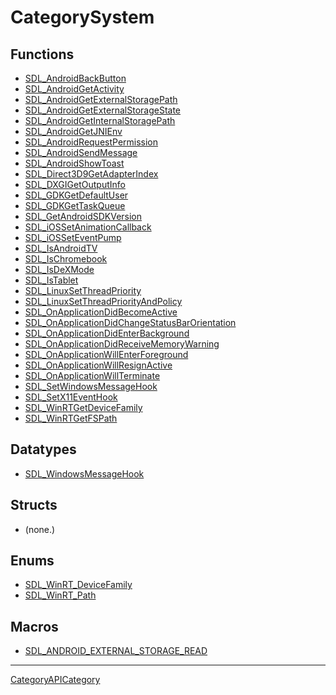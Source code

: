 # CategorySystem

## Functions

<!-- DO NOT HAND-EDIT CATEGORY LISTS, THEY ARE AUTOGENERATED AND WILL BE OVERWRITTEN, BASED ON TAGS IN INDIVIDUAL PAGE FOOTERS. EDIT THOSE INSTEAD. -->
<!-- BEGIN CATEGORY LIST: CategorySystem, CategoryAPIFunction -->
- [SDL_AndroidBackButton](SDL_AndroidBackButton)
- [SDL_AndroidGetActivity](SDL_AndroidGetActivity)
- [SDL_AndroidGetExternalStoragePath](SDL_AndroidGetExternalStoragePath)
- [SDL_AndroidGetExternalStorageState](SDL_AndroidGetExternalStorageState)
- [SDL_AndroidGetInternalStoragePath](SDL_AndroidGetInternalStoragePath)
- [SDL_AndroidGetJNIEnv](SDL_AndroidGetJNIEnv)
- [SDL_AndroidRequestPermission](SDL_AndroidRequestPermission)
- [SDL_AndroidSendMessage](SDL_AndroidSendMessage)
- [SDL_AndroidShowToast](SDL_AndroidShowToast)
- [SDL_Direct3D9GetAdapterIndex](SDL_Direct3D9GetAdapterIndex)
- [SDL_DXGIGetOutputInfo](SDL_DXGIGetOutputInfo)
- [SDL_GDKGetDefaultUser](SDL_GDKGetDefaultUser)
- [SDL_GDKGetTaskQueue](SDL_GDKGetTaskQueue)
- [SDL_GetAndroidSDKVersion](SDL_GetAndroidSDKVersion)
- [SDL_iOSSetAnimationCallback](SDL_iOSSetAnimationCallback)
- [SDL_iOSSetEventPump](SDL_iOSSetEventPump)
- [SDL_IsAndroidTV](SDL_IsAndroidTV)
- [SDL_IsChromebook](SDL_IsChromebook)
- [SDL_IsDeXMode](SDL_IsDeXMode)
- [SDL_IsTablet](SDL_IsTablet)
- [SDL_LinuxSetThreadPriority](SDL_LinuxSetThreadPriority)
- [SDL_LinuxSetThreadPriorityAndPolicy](SDL_LinuxSetThreadPriorityAndPolicy)
- [SDL_OnApplicationDidBecomeActive](SDL_OnApplicationDidBecomeActive)
- [SDL_OnApplicationDidChangeStatusBarOrientation](SDL_OnApplicationDidChangeStatusBarOrientation)
- [SDL_OnApplicationDidEnterBackground](SDL_OnApplicationDidEnterBackground)
- [SDL_OnApplicationDidReceiveMemoryWarning](SDL_OnApplicationDidReceiveMemoryWarning)
- [SDL_OnApplicationWillEnterForeground](SDL_OnApplicationWillEnterForeground)
- [SDL_OnApplicationWillResignActive](SDL_OnApplicationWillResignActive)
- [SDL_OnApplicationWillTerminate](SDL_OnApplicationWillTerminate)
- [SDL_SetWindowsMessageHook](SDL_SetWindowsMessageHook)
- [SDL_SetX11EventHook](SDL_SetX11EventHook)
- [SDL_WinRTGetDeviceFamily](SDL_WinRTGetDeviceFamily)
- [SDL_WinRTGetFSPath](SDL_WinRTGetFSPath)
<!-- END CATEGORY LIST -->

## Datatypes

<!-- DO NOT HAND-EDIT CATEGORY LISTS, THEY ARE AUTOGENERATED AND WILL BE OVERWRITTEN, BASED ON TAGS IN INDIVIDUAL PAGE FOOTERS. EDIT THOSE INSTEAD. -->
<!-- BEGIN CATEGORY LIST: CategorySystem, CategoryAPIDatatype -->
- [SDL_WindowsMessageHook](SDL_WindowsMessageHook)
<!-- END CATEGORY LIST -->

## Structs

<!-- DO NOT HAND-EDIT CATEGORY LISTS, THEY ARE AUTOGENERATED AND WILL BE OVERWRITTEN, BASED ON TAGS IN INDIVIDUAL PAGE FOOTERS. EDIT THOSE INSTEAD. -->
<!-- BEGIN CATEGORY LIST: CategorySystem, CategoryAPIStruct -->
- (none.)
<!-- END CATEGORY LIST -->

## Enums

<!-- DO NOT HAND-EDIT CATEGORY LISTS, THEY ARE AUTOGENERATED AND WILL BE OVERWRITTEN, BASED ON TAGS IN INDIVIDUAL PAGE FOOTERS. EDIT THOSE INSTEAD. -->
<!-- BEGIN CATEGORY LIST: CategorySystem, CategoryAPIEnum -->
- [SDL_WinRT_DeviceFamily](SDL_WinRT_DeviceFamily)
- [SDL_WinRT_Path](SDL_WinRT_Path)
<!-- END CATEGORY LIST -->

## Macros

<!-- DO NOT HAND-EDIT CATEGORY LISTS, THEY ARE AUTOGENERATED AND WILL BE OVERWRITTEN, BASED ON TAGS IN INDIVIDUAL PAGE FOOTERS. EDIT THOSE INSTEAD. -->
<!-- BEGIN CATEGORY LIST: CategorySystem, CategoryAPIMacro -->
- [SDL_ANDROID_EXTERNAL_STORAGE_READ](SDL_ANDROID_EXTERNAL_STORAGE_READ)
<!-- END CATEGORY LIST -->


----
[CategoryAPICategory](CategoryAPICategory)

